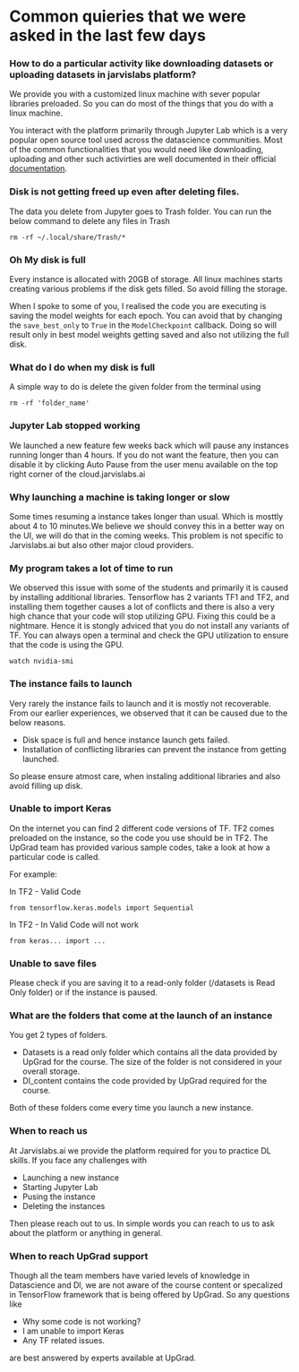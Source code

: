 # Common quieries that we were asked in the last few days

### How to do a particular activity like downloading datasets or uploading datasets in jarvislabs platform?
We provide you with a customized linux machine with sever popular libraries preloaded. So you can do most of the things that you do with a linux machine. 

You interact with the platform primarily through Jupyter Lab which is a very popular open source tool used across the datascience communities. Most of the common functionalities that you would need like downloading, uploading and other such activirties are well documented in their official [documentation](https://jupyterlab.readthedocs.io/en/stable/search.html?q=download&check_keywords=yes&area=default). 

### Disk is not getting freed up even after deleting files.

The data you delete from Jupyter goes to Trash folder. You can run the below command to delete any files in Trash

```
rm -rf ~/.local/share/Trash/*
```

### Oh My disk is full

Every instance is allocated with 20GB of storage. All linux machines starts creating various problems if the disk gets filled. So avoid filling the storage. 

When I spoke to some of you, I realised the code you are executing is saving the model weights for each epoch. You can avoid that by changing the `save_best_only` to `True` in the `ModelCheckpoint` callback. Doing so will result only in best model weights getting saved and also not utilizing the full disk.

### What do I do when my disk is full

A simple way to do is delete the given folder from the terminal using 

```
rm -rf 'folder_name'
```

### Jupyter Lab stopped working

We launched a new feature few weeks back which will pause any instances running longer than 4 hours. If you do not want the feature, then you can disable it by clicking Auto Pause from the user menu available on the top right corner of the cloud.jarvislabs.ai

### Why launching a machine is taking longer or slow

Some times resuming a instance takes longer than usual. Which is mosttly about 4 to 10 minutes.We believe we should convey this in a better way on the UI, we will do that in the coming weeks. This problem is not specific to Jarvislabs.ai but also other major cloud providers.

### My program takes a lot of time to run

We observed this issue with some of the students and primarily it is caused by installing additional libraries. Tensorflow has 2 variants TF1 and TF2, and installing them together causes a lot of conflicts and there is also a very high chance that your code will stop utilizing GPU. Fixing this could be a nightmare. Hence it is stongly adviced that you do not install any variants of TF. You can always open a terminal and check the GPU utilization to ensure that the code is using the GPU.

```
watch nvidia-smi
```

### The instance fails to launch

Very rarely the instance fails to launch and it is mostly not recoverable. From our earlier experiences, we observed that it can be caused due to the below reasons.

- Disk space is full and hence instance launch gets failed.
- Installation of conflicting libraries can prevent the instance from getting launched. 

So please ensure atmost care, when instaling additional libraries and also avoid filling up disk.

### Unable to import Keras

On the internet you can find 2 different code versions of TF. TF2 comes preloaded on the instance, so the code you use should be in TF2. The UpGrad team has provided various sample codes, take a look at how a particular code is called. 

For example:

In TF2 - Valid Code

```
from tensorflow.keras.models import Sequential
```

In TF2 - In Valid Code will not work

```
from keras... import ...
```

### Unable to save files

Please check if you are saving it to a read-only folder (/datasets is Read Only folder) or if the instance is paused.

### What are the folders that come at the launch of an instance

You get 2 types of folders. 

- Datasets is a read only folder which contains all the data provided by UpGrad for the course. The size of the folder is not considered in your overall storage. 
- Dl_content contains the code provided by UpGrad required for the course. 

Both of these folders come every time you launch a new instance.

### When to reach us

At Jarvislabs.ai we provide the platform required for you to practice DL skills. If you face any challenges with  

- Launching a new instance
- Starting Jupyter Lab
- Pusing the instance
- Deleting the instances 

Then please reach out to us. In simple words you can reach to us to ask about the platform or anything in general. 

### When to reach UpGrad support

Though all the team members have varied levels of knowledge in Datascience and Dl, we are not aware of the course content or specalized in TensorFlow framework that is being offered by UpGrad. So any questions like 

- Why some code is not working?
- I am unable to import Keras
- Any TF related issues.

are best answered by experts available at UpGrad.

